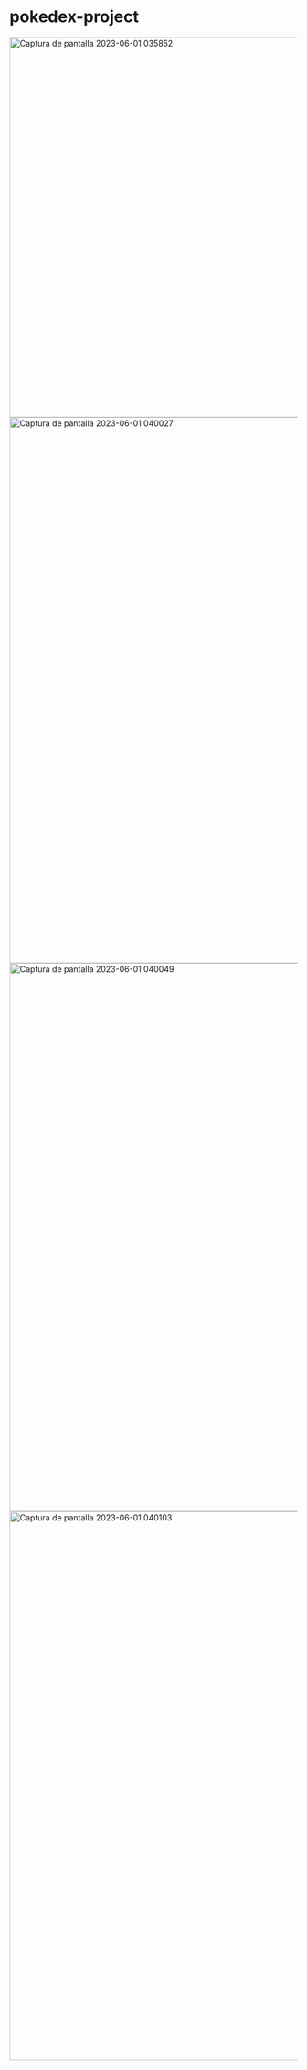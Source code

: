 ﻿# pokedex-project
<img width="665" alt="Captura de pantalla 2023-06-01 035852" src="https://github.com/simongorozabel/pokedex-project/assets/109045897/7b951c90-f22c-479a-a4f6-b349a19d8c9a">
<img width="955" alt="Captura de pantalla 2023-06-01 040027" src="https://github.com/simongorozabel/pokedex-project/assets/109045897/a1c5ef14-dc66-4342-a01e-e72997e053a0">
<img width="960" alt="Captura de pantalla 2023-06-01 040049" src="https://github.com/simongorozabel/pokedex-project/assets/109045897/d84437a6-7644-42fe-99e5-e6f0104bb920">
<img width="960" alt="Captura de pantalla 2023-06-01 040103" src="https://github.com/simongorozabel/pokedex-project/assets/109045897/05064969-ec1f-4f9e-8a07-590bdad470c2">
